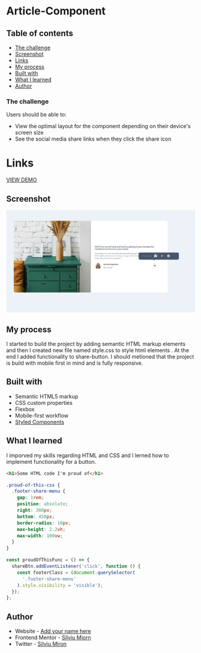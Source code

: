 # Article-Component

## Table of contents

- [The challenge](#the-challenge)
- [Screenshot](#screenshot)
- [Links](#links)
- [My process](#my-process)
- [Built with](#built-with)
- [What I learned](#what-i-learned)
- [Author](#author)

### The challenge

Users should be able to:

- View the optimal layout for the component depending on their device's screen size
- See the social media share links when they click the share icon

# Links

[VIEW DEMO](https://miron-silviu.github.io/article-component/)

## Screenshot

![Desktop](image.png)

## My process

I started to build the project by adding semantic HTML markup elements and then I created new file named style.css to style html elements . At the end I added functionality to share-button.
I should metioned that the project is build with mobile first in mind and is fully responsive.

## Built with

- Semantic HTML5 markup
- CSS custom properties
- Flexbox
- Mobile-first workflow
- [Styled Components](https://styled-components.com/) 

## What I learned

I imporved my skills regarding HTML and CSS and I lerned how to implement functionality for a button.

```html
<h1>Some HTML code I'm proud of</h1>
```

```css
.proud-of-this-css {
  .footer-share-menu {
    gap: 1rem;
    position: absolute;
    right: 300px;
    bottom: 450px;
    border-radius: 10px;
    max-height: 2.2vh;
    max-width: 100vw;
  }
}
```

```js
const proudOfThisFunc = () => {
  shareBtn.addEventListener('click', function () {
    const footerClass = (document.querySelector(
      '.footer-share-menu'
    ).style.visibility = 'visible');
  });
};
```

## Author

- Website - [Add your name here](https://www.your-site.com)
- Frontend Mentor - [Silviu Miorn](https://www.frontendmentor.io/home)
- Twitter - [Silviu Miron](https://x.com/silviuumiron)
